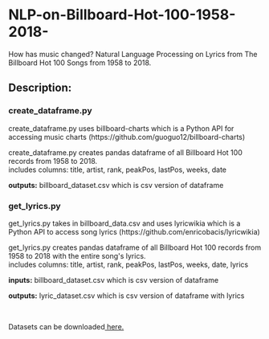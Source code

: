 # NLP-on-Billboard-Hot-100-1958-2018-
How has music changed? Natural Language Processing on Lyrics from The Billboard Hot 100 Songs from 1958 to 2018.

<h2>Description:</h2>
<h3>create_dataframe.py</h3>
<p>create_dataframe.py uses billboard-charts which is a Python API for accessing music charts (https://github.com/guoguo12/billboard-charts)</p>
<p>create_dataframe.py creates pandas dataframe of all Billboard Hot 100 records from 1958 to 2018.
  <br/>includes columns: title, artist, rank, peakPos, lastPos, weeks, date</p>
<p><b>outputs:</b> billboard_dataset.csv which is csv version of dataframe</p>

<h3>get_lyrics.py</h3>
<p>get_lyrics.py takes in billboard_data.csv and uses lyricwikia which is a Python API to access song lyrics (https://github.com/enricobacis/lyricwikia)</p>
<p>get_lyrics.py creates pandas dataframe of all Billboard Hot 100 records from 1958 to 2018 with the entire song's lyrics.
  <br/>includes columns: title, artist, rank, peakPos, lastPos, weeks, date, lyrics</p>
<p><b>inputs:</b> billboard_dataset.csv which is csv version of dataframe</p>
<p><b>outputs:</b> lyric_dataset.csv which is csv version of dataframe with lyrics</p>
<br/>
<p>Datasets can be downloaded<a href="https://www.google.com" target="_blank"> here.</a></p>
